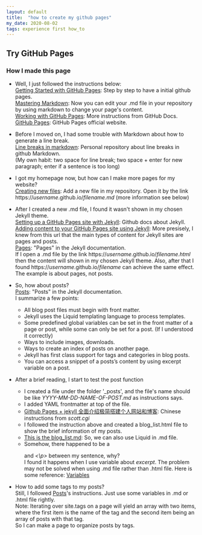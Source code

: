 ```yaml
---
layout: default
title:  "how to create my github pages"
my_date: 2020-08-02
tags: experience first how_to
---
```

## Try GitHub Pages
### How I made this page
- Well, I just followed the instructions below:  
[Getting Started with GitHub Pages](https://guides.github.com/features/pages/): Step by step to have a initial github pages.  
[Mastering Markdown](https://guides.github.com/features/mastering-markdown/): 
Now you can edit your .md file in your repository by using markdown to change your page's content.  
[Working with GitHub Pages](https://docs.github.com/en/github/working-with-github-pages): More instructions from GitHub Docs.  
[GitHub Pages](https://pages.github.com): GitHub Pages official website.  

- Before I moved on, I had some trouble with Markdown about how to generate a line break.  
[Line breaks in markdown](https://gist.github.com/shaunlebron/746476e6e7a4d698b373): Personal repository about line breaks in github Markdown.  
(My own habit: two space for line break; two space + enter for new paragraph; enter if a sentence is too long)  

- I got my homepage now, but how can I make more pages for my website?  
[Creating new files](https://docs.github.com/en/github/managing-files-in-a-repository/creating-new-files): 
Add a new file in my repository. Open it by the link https://*username*.github.io/*filename.md* (more information see below)  

- After I created a new .md file, I found it wasn't shown in my chosen Jekyll theme.  
[Setting up a GitHub Pages site with Jekyll](https://docs.github.com/en/github/working-with-github-pages/setting-up-a-github-pages-site-with-jekyll): Github docs about Jekyll.  
[Adding content to your GitHub Pages site using Jekyll](https://docs.github.com/en/github/working-with-github-pages/adding-content-to-your-github-pages-site-using-jekyll): More presisely, I knew from this url that the main types of content for Jekyll sites are pages and posts.  
[Pages](https://jekyllrb.com/docs/pages/): "Pages" in the Jekyll documentation.  
If I open a .md file by the link https://*username*.github.io/*filename.html* then the content will shown in my chosen Jekyll theme. Also, after that I found https://*username*.github.io/*filename* can achieve the same effect. The example is about pages, not posts.  

- So, how about posts?  
[Posts](https://jekyllrb.com/docs/posts/): "Posts" in the Jekyll documentation.  
I summarize a few points:  
  - All blog post files must begin with front matter.  
  - Jekyll uses the Liquid templating language to process templates.  
  - Some predefined global variables can be set in the front matter of a page or post, while some can only be set for a post. (If I understood it correctly)   
  - Ways to include images, downloads.  
  - Ways to create an index of posts on another page.  
  - Jekyll has first class support for tags and categories in blog posts.  
  - You can access a snippet of a posts’s content by using excerpt variable on a post.  

- After a brief reading, I start to test the post function  
  - I created a file under the folder '_posts', and the file's name should be like *YYYY-MM-DD-NAME-OF-POST.md* as instructions says.  
  - I added YAML frontmatter at top of the file.  
  - [Github Pages + jekyll 全面介绍极简搭建个人网站和博客](https://zhuanlan.zhihu.com/p/51240503): Chinese instructions from *scott.cgi*  
  - I followed the instruction above and created a blog_list.html file to show the brief information of my posts.  
  - [This is the blog_list.md](https://mofree.github.io/blog_list.html): So, we can also use Liquid in .md file.  
  - Somehow, there happened to be a *<p>* and *<\p>* between my sentence, why?  
  I found it happens when I use variable about *excerpt*. The problem may not be solved when using .md file rather than .html file. Here is some reference: [Variables](https://jekyllrb.com/docs/variables/)

- How to add some tags to my posts?  
Still, I followed [Posts](https://jekyllrb.com/docs/posts/)'s instructions. Just use some variables in .md or .html file rightly.  
Note: Iterating over site.tags on a page will yield an array with two items, where the first item is the name of the tag and the second item being an array of posts with that tag.  
So I can make a page to organize posts by tags.
